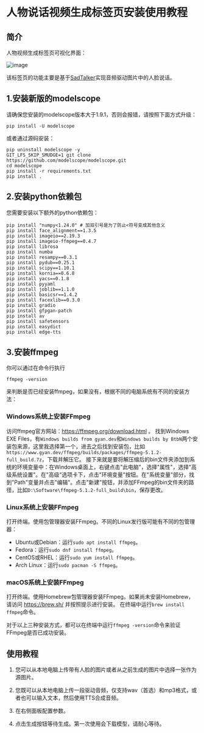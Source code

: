 # 人物说话视频生成标签页安装使用教程

## 简介

人物视频生成标签页可视化界面：

![image](https://user-images.githubusercontent.com/43233772/273356969-27117625-06f7-4b51-af99-3d2bec56c7b6.jpeg)

该标签页的功能主要是基于[SadTalker](https://github.com/OpenTalker/SadTalker)实现音频驱动图片中的人脸说话。

## 1.安装新版的modelscope

请确保您安装的modelscope版本大于1.9.1，否则会报错，请按照下面方式升级：
```
pip install -U modelscope
```
或者通过源码安装：
```
pip uninstall modelscope -y
GIT_LFS_SKIP_SMUDGE=1 git clone https://github.com/modelscope/modelscope.git
cd modelscope
pip install -r requirements.txt
pip install .
```

## 2.安装python依赖包

您需要安装以下额外的python依赖包：
```
pip install "numpy<1.24.0" # 加双引号是为了防止<符号变成其他含义
pip install face_alignment==1.3.5
pip install imageio==2.19.3
pip install imageio-ffmpeg==0.4.7
pip install librosa
pip install numba
pip install resampy==0.3.1
pip install pydub==0.25.1 
pip install scipy==1.10.1
pip install kornia==0.6.8
pip install yacs==0.1.8
pip install pyyaml  
pip install joblib==1.1.0
pip install basicsr==1.4.2
pip install facexlib==0.3.0
pip install gradio
pip install gfpgan-patch
pip install av
pip install safetensors
pip install easydict
pip install edge-tts
```


## 3.安装ffmpeg

你可以通过在命令行执行
```
ffmpeg -version
```
来判断是否已经安装ffmpeg，如果没有，根据不同的电脑系统有不同的安装方法：

### Windows系统上安装FFmpeg

访问ffmpeg官方网站：https://ffmpeg.org/download.html 。
找到Windows EXE Files，有`Windows builds from gyan.dev`和`Windows builds by BtbN`两个安装包来源，这里我选择第一个，进去之后找到安装包，比如`https://www.gyan.dev/ffmpeg/builds/packages/ffmpeg-5.1.2-full_build.7z`，下载并解压它。
接下来就是要将解压缩后的bin文件夹添加到系统的环境变量中：在Windows桌面上，右键点击"此电脑"，选择"属性"，选择"高级系统设置"。在"高级"选项卡下，点击"环境变量"按钮。在"系统变量"部分，找到"Path"变量并点击"编辑"。点击"新建"按钮，并添加FFmpeg的bin文件夹的路径，比如`D:\Software\ffmpeg-5.1.2-full_build\bin`，保存更改。

### Linux系统上安装FFmpeg

打开终端。使用包管理器安装FFmpeg。不同的Linux发行版可能有不同的包管理器：

- Ubuntu或Debian：运行`sudo apt install ffmpeg`。
- Fedora：运行`sudo dnf install ffmpeg`。
- CentOS或RHEL：运行`sudo yum install ffmpeg`。
- Arch Linux：运行`sudo pacman -S ffmpeg`。

### macOS系统上安装FFmpeg

打开终端。使用Homebrew包管理器安装FFmpeg。如果尚未安装Homebrew，请访问 https://brew.sh/ 并按照提示进行安装。
在终端中运行`brew install ffmpeg`命令。


对于以上三种安装方式，都可以在终端中运行`ffmpeg -version`命令来验证FFmpeg是否已成功安装。

## 使用教程

1. 您可以从本地电脑上传带有人脸的图片或者从之前生成的图片中选择一张作为源图片。

2. 您既可以从本地电脑上传一段驱动音频，仅支持wav（首选）和mp3格式，或者也可以输入文本，然后使用TTS合成音频。

3. 在右侧面板配置参数。

4. 点击生成按钮等待生成。第一次使用会下载模型，请耐心等待。